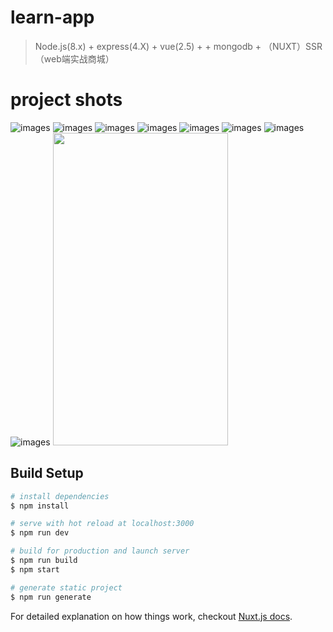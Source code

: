 # learn-app

> Node.js(8.x) + express(4.X) + vue(2.5) + + mongodb + （NUXT）SSR （web端实战商城）
# project shots
![images](https://github.com/Acooll/nuxt-app/raw/master/screenShots/learn01.jpg)
![images](https://github.com/Acooll/nuxt-app/raw/master/screenShots/learn02.png)
![images](https://github.com/Acooll/nuxt-app/raw/master/screenShots/learn03.png)
![images](https://github.com/Acooll/nuxt-app/raw/master/screenShots/learn04.jpg)
![images](https://github.com/Acooll/nuxt-app/raw/master/screenShots/learn05.jpg)
![images](https://github.com/Acooll/nuxt-app/raw/master/screenShots/learn06.jpg)
![images](https://github.com/Acooll/nuxt-app/raw/master/screenShots/learn07.png)
![images](https://github.com/Acooll/nuxt-app/raw/master/screenShots/learn08.png)
<img src="https://github.com/Acooll/nuxt-app/raw/master/screenShots/learn01.jpg" width="280px" height="500px">

## Build Setup

``` bash
# install dependencies
$ npm install

# serve with hot reload at localhost:3000
$ npm run dev

# build for production and launch server
$ npm run build
$ npm start

# generate static project
$ npm run generate
```

For detailed explanation on how things work, checkout [Nuxt.js docs](https://nuxtjs.org).
